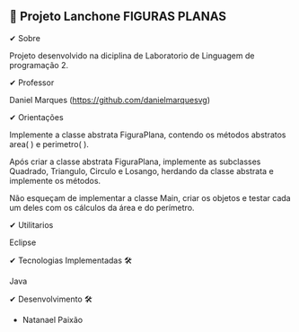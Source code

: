 ## 📍 Projeto Lanchone FIGURAS PLANAS

✔ Sobre

Projeto desenvolvido na diciplina de Laboratorio de Linguagem de programação 2.

✔ Professor

Daniel Marques (https://github.com/danielmarquesvg) 

✔  Orientações 

Implemente a classe abstrata FiguraPlana, contendo os métodos abstratos area( ) e perimetro( ).

Após criar a classe abstrata FiguraPlana, implemente as subclasses Quadrado, Triangulo, Circulo e Losango, herdando da classe abstrata e implemente os métodos.

Não esqueçam de implementar a classe Main, criar os objetos e testar cada um deles com os cálculos da área e do perímetro.


✔ Utilitarios

Eclipse

✔ Tecnologias Implementadas 🛠

Java

✔ Desenvolvimento 🛠

* Natanael Paixão
